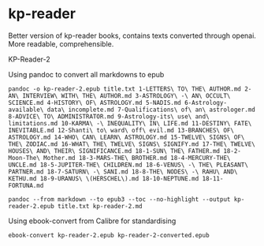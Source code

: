 # kp-reader
Better version of kp-reader books, contains texts converted through openai. More readable, comprehensible.

KP-Reader-2

Using pandoc to convert all markdowns to epub

`pandoc -o kp-reader-2.epub title.txt 1-LETTERS\ TO\ THE\ AUTHOR.md 2-AN\ INTERVIEW\ WITH\ THE\ AUTHOR.md 3-ASTROLOGY\ -\ AN\ OCCULT\ SCIENCE.md 4-HISTORY\ OF\ ASTROLOGY.md 5-NADIS.md 6-Astrology-available\ data\ incomplete.md 7-Qualifications\ of\ an\ astrologer.md 8-ADVICE\ TO\ ADMINISTRATOR.md 9-Astrology-its\ use\ and\ limitations.md 10-KARMA\ -\ INEQUALITY\ IN\ LIFE.md 11-DESTINY\ FATE\ INEVITABLE.md 12-Shanti\ to\ ward\ off\ evil.md 13-BRANCHES\ OF\ ASTROLOGY.md 14-WHO\ CAN\ LEARN\ ASTROLOGY.md 15-TWELVE\ SIGNS\ OF\ THE\ ZODIAC.md 16-WHAT\ THE\ TWELVE\ SIGNS\ SIGNIFY.md 17-THE\ TWELVE\ HOUSES\ AND\ THEIR\ SIGNIFICANCE.md 18-1-SUN\ THE\ FATHER.md 18-2-Moon-The\ Mother.md 18-3-MARS-THE\ BROTHER.md 18-4-MERCURY-THE\ UNCLE.md 18-5-JUPITER-THE\ CHILDREN.md 18-6-VENUS\ -\ THE\ PLEASANT\ PARTNER.md 18-7-SATURN\ -\ SANI.md 18-8-THE\ NODES\ -\ RAHU\ AND\ KETHU.md 18-9-URANUS\ \(HERSCHEL\).md 18-10-NEPTUNE.md 18-11-FORTUNA.md`

`pandoc --from markdown --to epub3 --toc --no-highlight --output kp-reader-2.epub title.txt kp-reader-2.md`

Using ebook-convert from Calibre for standardising

`ebook-convert kp-reader-2.epub kp-reader-2-converted.epub`